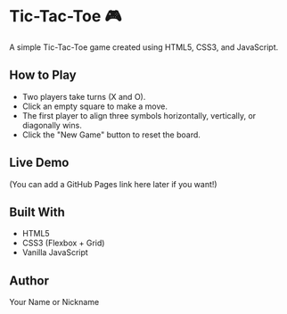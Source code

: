 # Tic-Tac-Toe 🎮

A simple Tic-Tac-Toe game created using HTML5, CSS3, and JavaScript.

## How to Play
- Two players take turns (X and O).
- Click an empty square to make a move.
- The first player to align three symbols horizontally, vertically, or diagonally wins.
- Click the "New Game" button to reset the board.

## Live Demo
(You can add a GitHub Pages link here later if you want!)

## Built With
- HTML5
- CSS3 (Flexbox + Grid)
- Vanilla JavaScript

## Author
Your Name or Nickname
